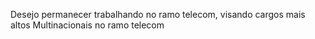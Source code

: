 Desejo permanecer trabalhando no ramo telecom, visando cargos mais altos
Multinacionais no ramo telecom
